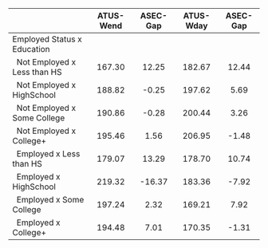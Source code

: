 
|                      |    ATUS-Wend |     ASEC-Gap |    ATUS-Wday |     ASEC-Gap |
| -------------------- | :----------: | :----------: | :----------: | :----------: |
| Employed Status x Education |              |              |              |              |
| &nbsp;&nbsp;Not Employed x Less than HS |       167.30 |        12.25 |       182.67 |        12.44 |
| &nbsp;&nbsp;Not Employed x HighSchool |       188.82 |        -0.25 |       197.62 |         5.69 |
| &nbsp;&nbsp;Not Employed x Some College |       190.86 |        -0.28 |       200.44 |         3.26 |
| &nbsp;&nbsp;Not Employed x College+ |       195.46 |         1.56 |       206.95 |        -1.48 |
| &nbsp;&nbsp;Employed x Less than HS |       179.07 |        13.29 |       178.70 |        10.74 |
| &nbsp;&nbsp;Employed x HighSchool |       219.32 |       -16.37 |       183.36 |        -7.92 |
| &nbsp;&nbsp;Employed x Some College |       197.24 |         2.32 |       169.21 |         7.92 |
| &nbsp;&nbsp;Employed x College+ |       194.48 |         7.01 |       170.35 |        -1.31 |

